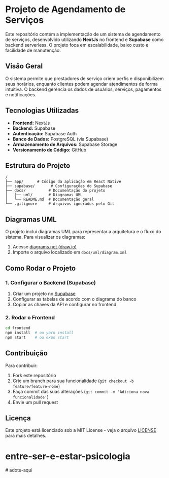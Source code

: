 # Projeto de Agendamento de Serviços

Este repositório contém a implementação de um sistema de agendamento de serviços, desenvolvido utilizando **NextJs** no frontend e **Supabase** como backend serverless. O projeto foca em escalabilidade, baixo custo e facilidade de manutenção.

## Visão Geral

O sistema permite que prestadores de serviço criem perfis e disponibilizem seus horários, enquanto clientes podem agendar atendimentos de forma intuitiva. O backend gerencia os dados de usuários, serviços, pagamentos e notificações.

## Tecnologias Utilizadas

- **Frontend:** NextJs
- **Backend:** Supabase
- **Autenticação:** Supabase Auth
- **Banco de Dados:** PostgreSQL (via Supabase)
- **Armazenamento de Arquivos:** Supabase Storage
- **Versionamento de Código:** GitHub

## Estrutura do Projeto

```
/
├── app/      # Código da aplicação em React Native
├── supabase/       # Configurações do Supabase
├── docs/          # Documentação do projeto
│   ├── uml/       # Diagramas UML
│   └── README.md  # Documentação geral
└── .gitignore     # Arquivos ignorados pelo Git
```

## Diagramas UML

O projeto inclui diagramas UML para representar a arquitetura e o fluxo do sistema. Para visualizar os diagramas:

1. Acesse [diagrams.net (draw.io)](https://app.diagrams.net/)
2. Importe o arquivo localizado em `docs/uml/diagram.xml`

## Como Rodar o Projeto

### 1. Configurar o Backend (Supabase)
1. Criar um projeto no [Supabase](https://supabase.com/)
2. Configurar as tabelas de acordo com o diagrama do banco
3. Copiar as chaves da API e configurar no frontend

### 2. Rodar o Frontend
```bash
cd frontend
npm install  # ou yarn install
npm start    # ou expo start
```

## Contribuição

Para contribuir:
1. Fork este repositório
2. Crie um branch para sua funcionalidade (`git checkout -b feature/feature-nome`)
3. Faça commit das suas alterações (`git commit -m 'Adiciona nova funcionalidade'`)
4. Envie um pull request

## Licença

Este projeto está licenciado sob a MIT License - veja o arquivo [LICENSE](LICENSE) para mais detalhes.

# entre-ser-e-estar-psicologia
#   a d o t e - a q u i  
 